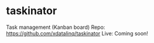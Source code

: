 # taskinator
Task management (Kanban board)
Repo: https://github.com/xdatalinq/taskinator
Live: Coming soon!
